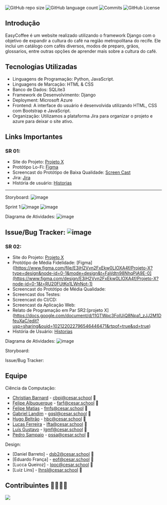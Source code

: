 ![GitHub repo size](https://img.shields.io/github/repo-size/seconds4decay/EasyCoffee)
![GitHub language count](https://img.shields.io/github/languages/count/seconds4decay/EasyCoffee?style=flat&logo=python)
![Commits](https://img.shields.io/github/commit-activity/t/seconds4decay/EasyCoffee?style=flat&logo=github)
![GitHub License](https://img.shields.io/github/license/seconds4decay/EasyCoffee)

## Introdução
EasyCoffee é um website realizado utilizando o framework Django com o objetivo de expandir a cultura do café na região metropolitana do recife. Ele inclui um catálogo com cafés diversos, modos de preparo, grãos, glossarios, entre outras opções de aprender mais sobre a cultura do café.

## Tecnologias Utilizadas
- Linguagens de Programação: Python, JavaScript.
- Linguagens de Marcação: HTML & CSS 
- Banco de Dados: SQLite3
- Framework de Desenvolvimento: Django
- Deployment: Microsoft Azure
- Frontend: A interface do usuário é desenvolvida utilizando HTML, CSS com Bootstrap e JavaScript.
- Organização: Utilizamos a plataforma Jira para organizar o projeto e azure para deixar o site ativo.

## Links Importantes

### SR 01:
- Site do Projeto: [Projeto X](https://sites.google.com/cesar.school/projetox/)
- Protótipo Lo-Fi: [Figma](https://www.figma.com/file/E3iH2Vvn2FxEkw0LIOXA4f/Projeto-X?type=design&node-id=0-1&mode=design&t=FaVdtn98NhqPjA9E-0)
- Screencast do Protótipo de Baixa Qualidade: [Screen Cast]( https://youtu.be/KXky7-IPcxs )
- Jira: [Jira](https://zibec.atlassian.net/jira/software/projects/EC/boards/4)
- História de usuário: [Historias](https://docs.google.com/document/d/1LjMRKJ0u4LFrP5ir3QlZnXp4ITHpc-e9/edit?usp=sharing&ouid=111365307290119526807&rtpof=true&sd=true)
-------
Storyboard: ![image](https://media.discordapp.net/attachments/1214173430178390029/1233180313908281436/EasyCoffeeStoryBoardFinal.png?ex=662c282a&is=662ad6aa&hm=0f4a6737d38246de60fc3940c2365c717ae1f5fe4f741788052311c2eba31aba&=&format=webp&quality=lossless&width=976&height=549)

Sprint 1:![image](https://github.com/seconds4decay/EasyCoffee/assets/142418286/dc9fc4db-8fcd-45a7-8089-280b1dc849df)
![image](https://github.com/seconds4decay/EasyCoffee/assets/142418286/eaddc26e-9b1f-4a00-80ef-507cc99e4fb7)

Diagrama de Atividades: ![image](https://github.com/seconds4decay/EasyCoffee/assets/142418286/991c0105-b0c3-41a6-8aae-1cd64eefc3b2)

Issue/Bug Tracker: ![image](https://github.com/seconds4decay/EasyCoffee/assets/142418286/53076c42-f25d-4148-8e5c-49183df71cb9)
-------
### SR 02:
- Site do Projeto: [Projeto X](https://sites.google.com/cesar.school/projetox/)
- Protótipo de Média Fidelidade: [Figma]([https://www.figma.com/file/E3iH2Vvn2FxEkw0LIOXA4f/Projeto-X?type=design&node-id=0-1&mode=design&t=FaVdtn98NhqPjA9E-0](https://www.figma.com/design/E3iH2Vvn2FxEkw0LIOXA4f/Projeto-X?node-id=0-1&t=RU20FUtKo1LWnNot-1)
- Screencast do Protótipo de Média Qualidade:
- Screencast dos Testes:
- Screencast do CI/CD:
- Screencast da Aplicação Web:
- Relato de Programação em Par SR2:[projeto X] (https://docs.google.com/document/d/11GTWpc3FoIUiQ8Npa1_zJJ2M1DfeuXaC/edit?usp=sharing&ouid=102122022796546446471&rtpof=true&sd=true)
- História de Usuário: [Historias](https://docs.google.com/document/d/1LjMRKJ0u4LFrP5ir3QlZnXp4ITHpc-e9/edit?usp=sharing&ouid=111365307290119526807&rtpof=true&sd=true)

Diagrama de Atividades: ![image](https://github.com/seconds4decay/EasyCoffee/assets/142419928/3d5a806e-9ee6-4452-8c52-1532a0cea9e9)

Storyboard:

Issue/Bug Tracker:
## Equipe
Ciência da Computação:
- [Christian Barnard](https://github.com/ChrisDrakon) - cbpj@cesar.school 📩
- [Felipe Albuquerque](https://github.com/FelipeARFranca) - farf@cesar.school 📩
- [Felipe Matias](https://github.com/Zibec) - fmfs@cesar.school 📩
- [Gabriel Landim](https://github.com/Gabrielqlandim) - gqsl@cesar.school 📩
- [Hugo Beltrão](https://github.com/HugoB2) - hbc@cesar.school 📩
- [Lucas Ferreira](https://github.com/seconds4decay) - lfta@cesar.school 📩
- [Luís Gustavo](https://github.com/Luis-Gustavo-Melo) - lgmf@cesar.school 📩
- [Pedro Sampaio](https://github.com/PedrooSam) - pssa@cesar.schol 📩

Design:
- [Daniel Barreto] - dsb2@cesar.school 📩
- [Eduardo França] - eof@cesar.school 📩
- [Lucca Queiroz] - lqoc@cesar.school 📩
- [Luiz Lins] - lhnsl@cesar.school 📩

## Contribuintes 👨‍👩‍👧‍👦
<a href="https://github.com/Gabrielqlandim/fds-projeto/graphs/contributors">
  <img src="https://contrib.rocks/image?repo=Gabrielqlandim/fds-projeto" />
</a>
